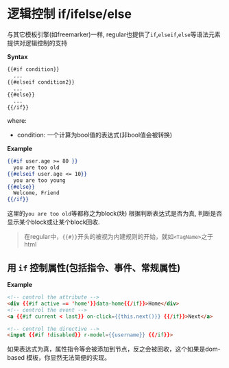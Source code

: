 # 逻辑控制 if/ifelse/else

与其它模板引擎(如freemarker)一样, regular也提供了`if`,`elseif`,`else`等语法元素提供对逻辑控制的支持

__Syntax__


```xml
{{#if condition}}
  ...
{{#elseif condition2}}
  ...
{{#else}}
  ...
{{/if}}
```

where:
- condition: 一个计算为bool值的表达式(非bool值会被转换)


__Example__


```mustache
{{#if user.age >= 80 }}
  you are too old 
{{#elseif user.age <= 10}}
  you are too young
{{#else}}
  Welcome, Friend
{{/if}}
```

这里的`you are too old`等都称之为block(块) 根据判断表达式是否为真, 判断是否显示某个block或让某个block回收. 


> 在regular中，`{{#}}`开头的被视为内建规则的开始，就如`<TagName>`之于html


## 用 `if` 控制属性(包括指令、事件、常规属性)

__Example__

```html
<!-- control the attribute -->
<div {{#if active == 'home'}}data-home{{/if}}>Home</div>
<!-- control the event -->
<a {{#if current < last}} on-click={{this.next()}} {{/if}}>Next</a>

<!-- control the directive -->
<input {{#if !disabled}} r-model={{username}} {{/if}}>
```

如果表达式为真，属性指令等会被添加到节点，反之会被回收，这个如果是dom-based 模板，你显然无法简便的实现。






